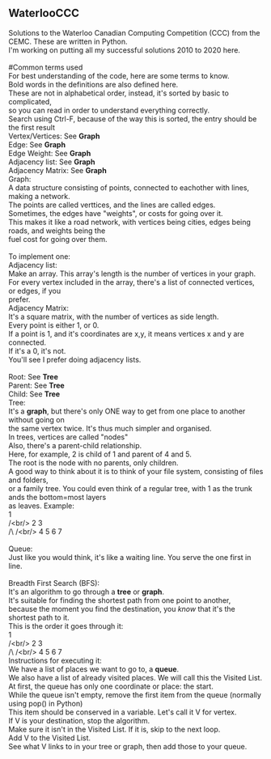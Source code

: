 ## WaterlooCCC
Solutions to the Waterloo Canadian Computing Competition (CCC) from the CEMC. These are written in Python.<br/>
I'm working on putting all my successful solutions 2010 to 2020 here.<br/>
<br/>
#Common terms used<br/>
For best understanding of the code, here are some terms to know.<br/>
Bold words in the definitions are also defined here.<br/>
These are not in alphabetical order, instead, it's sorted by basic to complicated,<br/>
so you can read in order to understand everything correctly.<br/>
Search using Ctrl-F, because of the way this is sorted, the entry should be the first result<br/>
    Vertex/Vertices: See **Graph**<br/>
    Edge: See **Graph**<br/>
    Edge Weight: See **Graph**<br/>
    Adjacency list: See **Graph**<br/>
    Adjacency Matrix: See **Graph**<br/>
    Graph:<br/>
        A data structure consisting of points, connected to eachother with lines, making a network.<br/>
        The points are called verttices, and the lines are called edges.<br/>
        Sometimes, the edges have "weights", or costs for going over it.<br/>
        This makes it like a road network, with vertices being cities, edges being roads, and weights being the <br/>fuel cost for going over them.<br/>
<br/>
        To implement one:<br/>
            Adjacency list:<br/>
                Make an array. This array's length is the number of vertices in your graph.<br/>
                For every vertex included in the array, there's a list of connected vertices, or edges, if you <br/>prefer.<br/>
            Adjacency Matrix:<br/>
                It's a square matrix, with the number of vertices as side length.<br/>
                Every point is either 1, or 0.<br/>
                If a point is 1, and it's coordinates are x,y, it means vertices x and y are connected.<br/>
                If it's a 0, it's not.<br/>
        You'll see I prefer doing adjacency lists.<br/>
<br/>
    Root: See **Tree**<br/>
    Parent: See **Tree**<br/>
    Child: See **Tree**<br/>
    Tree:<br/>
        It's a **graph**, but there's only ONE way to get from one place to another without going on<br/>
        the same vertex twice. It's thus much simpler and organised.<br/>
        In trees, vertices are called "nodes"<br/>
        Also, there's a parent-child relationship.<br/>
        Here, for example, 2 is child of 1 and parent of 4 and 5.<br/>
        The root is the node with no parents, only children.<br/>
        A good way to think about it is to think of your file system, consisting of files and folders,<br/>
        or a family tree. You could even think of a regular tree, with 1 as the trunk ands the bottom=most layers <br/>as leaves.
        Example:<br/>
            1<br/>
           /\<br/>
          2  3<br/>
         /\  /\<br/>
         4 5 6 7<br/>
<br/>
    Queue:<br/>
        Just like you would think, it's like a waiting line. You serve the one first in line.<br/>
<br/>
    Breadth First Search (BFS):<br/>
        It's an algorithm to go through a **tree** or **graph**.<br/>
        It's suitable for finding the shortest path from one point to another,<br/>
        because the moment you find the destination, you *know* that it's the shortest path to it.<br/>
        This is the order it goes through it:<br/>
            1<br/>
           /\<br/>
          2  3<br/>
         /\  /\<br/>
         4 5 6 7<br/>
        Instructions for executing it:<br/>
            We have a list of places we want to go to, a **queue**.<br/>
            We also have a list of already visited places. We will call this the Visited List.<br/>
            At first, the queue has only one coordinate or place: the start.<br/>
            While the queue isn't empty, remove the first item from the queue (normally using pop() in Python)<br/>
            This item should be conserved in a variable. Let's call it V for vertex.<br/>
            If V is your destination, stop the algorithm.<br/>
            Make sure it isn't in the Visited List. If it is, skip to the next loop.<br/>
            Add V to the Visited List.<br/>
            See what V links to in your tree or graph, then add those to your queue.<br/>